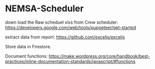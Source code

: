 # NEMSA-Scheduler

down load the Raw scheduel xlxs from Crew scheduler: 
https://developers.google.com/web/tools/puppeteer/get-started

extract data from report: 
https://github.com/exceljs/exceljs

Store data in Firestore. 

Document functions: https://make.wordpress.org/core/handbook/best-practices/inline-documentation-standards/javascript/#functions